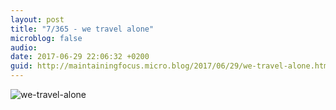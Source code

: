 ```yaml
---
layout: post
title: "7/365 - we travel alone"
microblog: false
audio: 
date: 2017-06-29 22:06:32 +0200
guid: http://maintainingfocus.micro.blog/2017/06/29/we-travel-alone.html
---
```

<div class="kg-card-markdown"><p><img src="/wp-content/uploads/2018/04/7-365---we-travel-alone-1024x731.jpg" alt="we-travel-alone"></p>
</div>
